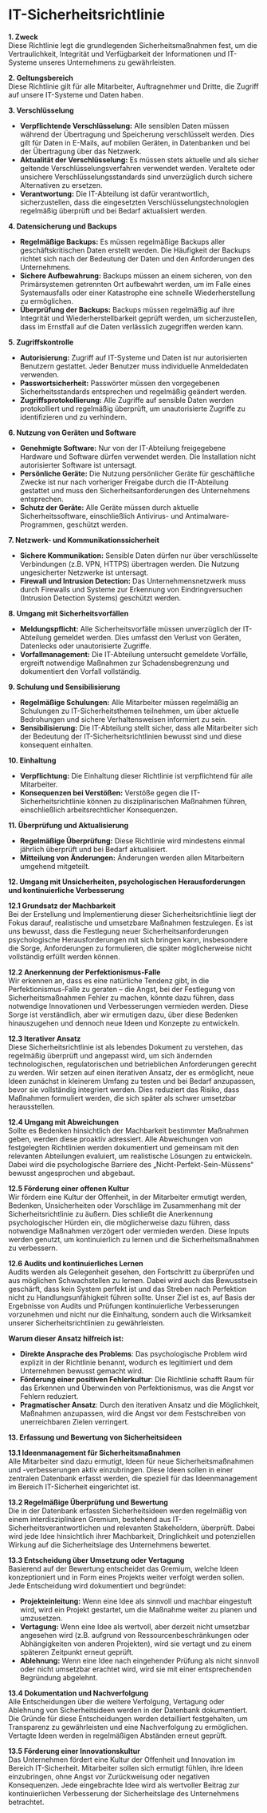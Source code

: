 # IT-Sicherheitsrichtlinie

**1. Zweck**  
Diese Richtlinie legt die grundlegenden Sicherheitsmaßnahmen fest, um die Vertraulichkeit, Integrität und Verfügbarkeit der Informationen und IT-Systeme unseres Unternehmens zu gewährleisten.

**2. Geltungsbereich**  
Diese Richtlinie gilt für alle Mitarbeiter, Auftragnehmer und Dritte, die Zugriff auf unsere IT-Systeme und Daten haben.

**3. Verschlüsselung**  
- **Verpflichtende Verschlüsselung:** Alle sensiblen Daten müssen während der Übertragung und Speicherung verschlüsselt werden. Dies gilt für Daten in E-Mails, auf mobilen Geräten, in Datenbanken und bei der Übertragung über das Netzwerk.
- **Aktualität der Verschlüsselung:** Es müssen stets aktuelle und als sicher geltende Verschlüsselungsverfahren verwendet werden. Veraltete oder unsichere Verschlüsselungsstandards sind unverzüglich durch sichere Alternativen zu ersetzen.
- **Verantwortung:** Die IT-Abteilung ist dafür verantwortlich, sicherzustellen, dass die eingesetzten Verschlüsselungstechnologien regelmäßig überprüft und bei Bedarf aktualisiert werden.

**4. Datensicherung und Backups**  
- **Regelmäßige Backups:** Es müssen regelmäßige Backups aller geschäftskritischen Daten erstellt werden. Die Häufigkeit der Backups richtet sich nach der Bedeutung der Daten und den Anforderungen des Unternehmens.
- **Sichere Aufbewahrung:** Backups müssen an einem sicheren, von den Primärsystemen getrennten Ort aufbewahrt werden, um im Falle eines Systemausfalls oder einer Katastrophe eine schnelle Wiederherstellung zu ermöglichen.
- **Überprüfung der Backups:** Backups müssen regelmäßig auf ihre Integrität und Wiederherstellbarkeit geprüft werden, um sicherzustellen, dass im Ernstfall auf die Daten verlässlich zugegriffen werden kann.

**5. Zugriffskontrolle**  
- **Autorisierung:** Zugriff auf IT-Systeme und Daten ist nur autorisierten Benutzern gestattet. Jeder Benutzer muss individuelle Anmeldedaten verwenden.
- **Passwortsicherheit:** Passwörter müssen den vorgegebenen Sicherheitsstandards entsprechen und regelmäßig geändert werden.
- **Zugriffsprotokollierung:** Alle Zugriffe auf sensible Daten werden protokolliert und regelmäßig überprüft, um unautorisierte Zugriffe zu identifizieren und zu verhindern.

**6. Nutzung von Geräten und Software**  
- **Genehmigte Software:** Nur von der IT-Abteilung freigegebene Hardware und Software dürfen verwendet werden. Die Installation nicht autorisierter Software ist untersagt.
- **Persönliche Geräte:** Die Nutzung persönlicher Geräte für geschäftliche Zwecke ist nur nach vorheriger Freigabe durch die IT-Abteilung gestattet und muss den Sicherheitsanforderungen des Unternehmens entsprechen.
- **Schutz der Geräte:** Alle Geräte müssen durch aktuelle Sicherheitssoftware, einschließlich Antivirus- und Antimalware-Programmen, geschützt werden.

**7. Netzwerk- und Kommunikationssicherheit**  
- **Sichere Kommunikation:** Sensible Daten dürfen nur über verschlüsselte Verbindungen (z.B. VPN, HTTPS) übertragen werden. Die Nutzung ungesicherter Netzwerke ist untersagt.
- **Firewall und Intrusion Detection:** Das Unternehmensnetzwerk muss durch Firewalls und Systeme zur Erkennung von Eindringversuchen (Intrusion Detection Systems) geschützt werden.

**8. Umgang mit Sicherheitsvorfällen**  
- **Meldungspflicht:** Alle Sicherheitsvorfälle müssen unverzüglich der IT-Abteilung gemeldet werden. Dies umfasst den Verlust von Geräten, Datenlecks oder unautorisierte Zugriffe.
- **Vorfallmanagement:** Die IT-Abteilung untersucht gemeldete Vorfälle, ergreift notwendige Maßnahmen zur Schadensbegrenzung und dokumentiert den Vorfall vollständig.

**9. Schulung und Sensibilisierung**  
- **Regelmäßige Schulungen:** Alle Mitarbeiter müssen regelmäßig an Schulungen zu IT-Sicherheitsthemen teilnehmen, um über aktuelle Bedrohungen und sichere Verhaltensweisen informiert zu sein.
- **Sensibilisierung:** Die IT-Abteilung stellt sicher, dass alle Mitarbeiter sich der Bedeutung der IT-Sicherheitsrichtlinien bewusst sind und diese konsequent einhalten.

**10. Einhaltung**  
- **Verpflichtung:** Die Einhaltung dieser Richtlinie ist verpflichtend für alle Mitarbeiter.
- **Konsequenzen bei Verstößen:** Verstöße gegen die IT-Sicherheitsrichtlinie können zu disziplinarischen Maßnahmen führen, einschließlich arbeitsrechtlicher Konsequenzen.

**11. Überprüfung und Aktualisierung**  
- **Regelmäßige Überprüfung:** Diese Richtlinie wird mindestens einmal jährlich überprüft und bei Bedarf aktualisiert.
- **Mitteilung von Änderungen:** Änderungen werden allen Mitarbeitern umgehend mitgeteilt.

**12. Umgang mit Unsicherheiten, psychologischen Herausforderungen und kontinuierliche Verbesserung**

**12.1 Grundsatz der Machbarkeit**  
Bei der Erstellung und Implementierung dieser Sicherheitsrichtlinie liegt der Fokus darauf, realistische und umsetzbare Maßnahmen festzulegen. Es ist uns bewusst, dass die Festlegung neuer Sicherheitsanforderungen psychologische Herausforderungen mit sich bringen kann, insbesondere die Sorge, Anforderungen zu formulieren, die später möglicherweise nicht vollständig erfüllt werden können.

**12.2 Anerkennung der Perfektionismus-Falle**  
Wir erkennen an, dass es eine natürliche Tendenz gibt, in die Perfektionismus-Falle zu geraten – die Angst, bei der Festlegung von Sicherheitsmaßnahmen Fehler zu machen, könnte dazu führen, dass notwendige Innovationen und Verbesserungen vermieden werden. Diese Sorge ist verständlich, aber wir ermutigen dazu, über diese Bedenken hinauszugehen und dennoch neue Ideen und Konzepte zu entwickeln.

**12.3 Iterativer Ansatz**  
Diese Sicherheitsrichtlinie ist als lebendes Dokument zu verstehen, das regelmäßig überprüft und angepasst wird, um sich ändernden technologischen, regulatorischen und betrieblichen Anforderungen gerecht zu werden. Wir setzen auf einen iterativen Ansatz, der es ermöglicht, neue Ideen zunächst in kleinerem Umfang zu testen und bei Bedarf anzupassen, bevor sie vollständig integriert werden. Dies reduziert das Risiko, dass Maßnahmen formuliert werden, die sich später als schwer umsetzbar herausstellen.

**12.4 Umgang mit Abweichungen**  
Sollte es Bedenken hinsichtlich der Machbarkeit bestimmter Maßnahmen geben, werden diese proaktiv adressiert. Alle Abweichungen von festgelegten Richtlinien werden dokumentiert und gemeinsam mit den relevanten Abteilungen evaluiert, um realistische Lösungen zu entwickeln. Dabei wird die psychologische Barriere des „Nicht-Perfekt-Sein-Müssens“ bewusst angesprochen und abgebaut.

**12.5 Förderung einer offenen Kultur**  
Wir fördern eine Kultur der Offenheit, in der Mitarbeiter ermutigt werden, Bedenken, Unsicherheiten oder Vorschläge im Zusammenhang mit der Sicherheitsrichtlinie zu äußern. Dies schließt die Anerkennung psychologischer Hürden ein, die möglicherweise dazu führen, dass notwendige Maßnahmen verzögert oder vermieden werden. Diese Inputs werden genutzt, um kontinuierlich zu lernen und die Sicherheitsmaßnahmen zu verbessern.

**12.6 Audits und kontinuierliches Lernen**  
Audits werden als Gelegenheit gesehen, den Fortschritt zu überprüfen und aus möglichen Schwachstellen zu lernen. Dabei wird auch das Bewusstsein geschärft, dass kein System perfekt ist und das Streben nach Perfektion nicht zu Handlungsunfähigkeit führen sollte. Unser Ziel ist es, auf Basis der Ergebnisse von Audits und Prüfungen kontinuierliche Verbesserungen vorzunehmen und nicht nur die Einhaltung, sondern auch die Wirksamkeit unserer Sicherheitsrichtlinien zu gewährleisten.

**Warum dieser Ansatz hilfreich ist:**

- **Direkte Ansprache des Problems**: Das psychologische Problem wird explizit in der Richtlinie benannt, wodurch es legitimiert und dem Unternehmen bewusst gemacht wird.
- **Förderung einer positiven Fehlerkultur**: Die Richtlinie schafft Raum für das Erkennen und Überwinden von Perfektionismus, was die Angst vor Fehlern reduziert.
- **Pragmatischer Ansatz**: Durch den iterativen Ansatz und die Möglichkeit, Maßnahmen anzupassen, wird die Angst vor dem Festschreiben von unerreichbaren Zielen verringert.

**13. Erfassung und Bewertung von Sicherheitsideen**

**13.1 Ideenmanagement für Sicherheitsmaßnahmen**  
Alle Mitarbeiter sind dazu ermutigt, Ideen für neue Sicherheitsmaßnahmen und -verbesserungen aktiv einzubringen. Diese Ideen sollen in einer zentralen Datenbank erfasst werden, die speziell für das Ideenmanagement im Bereich IT-Sicherheit eingerichtet ist.

**13.2 Regelmäßige Überprüfung und Bewertung**  
Die in der Datenbank erfassten Sicherheitsideen werden regelmäßig von einem interdisziplinären Gremium, bestehend aus IT-Sicherheitsverantwortlichen und relevanten Stakeholdern, überprüft. Dabei wird jede Idee hinsichtlich ihrer Machbarkeit, Dringlichkeit und potenziellen Wirkung auf die Sicherheitslage des Unternehmens bewertet.

**13.3 Entscheidung über Umsetzung oder Vertagung**  
Basierend auf der Bewertung entscheidet das Gremium, welche Ideen konzeptioniert und in Form eines Projekts weiter verfolgt werden sollen. Jede Entscheidung wird dokumentiert und begründet:
- **Projekteinleitung:** Wenn eine Idee als sinnvoll und machbar eingestuft wird, wird ein Projekt gestartet, um die Maßnahme weiter zu planen und umzusetzen.
- **Vertagung:** Wenn eine Idee als wertvoll, aber derzeit nicht umsetzbar angesehen wird (z.B. aufgrund von Ressourcenbeschränkungen oder Abhängigkeiten von anderen Projekten), wird sie vertagt und zu einem späteren Zeitpunkt erneut geprüft.
- **Ablehnung:** Wenn eine Idee nach eingehender Prüfung als nicht sinnvoll oder nicht umsetzbar erachtet wird, wird sie mit einer entsprechenden Begründung abgelehnt.

**13.4 Dokumentation und Nachverfolgung**  
Alle Entscheidungen über die weitere Verfolgung, Vertagung oder Ablehnung von Sicherheitsideen werden in der Datenbank dokumentiert. Die Gründe für diese Entscheidungen werden detailliert festgehalten, um Transparenz zu gewährleisten und eine Nachverfolgung zu ermöglichen. Vertagte Ideen werden in regelmäßigen Abständen erneut geprüft.

**13.5 Förderung einer Innovationskultur**  
Das Unternehmen fördert eine Kultur der Offenheit und Innovation im Bereich IT-Sicherheit. Mitarbeiter sollen sich ermutigt fühlen, ihre Ideen einzubringen, ohne Angst vor Zurückweisung oder negativen Konsequenzen. Jede eingebrachte Idee wird als wertvoller Beitrag zur kontinuierlichen Verbesserung der Sicherheitslage des Unternehmens betrachtet.